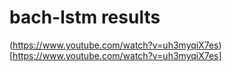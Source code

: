 # bach-lstm results

(https://www.youtube.com/watch?v=uh3myqiX7es)[https://www.youtube.com/watch?v=uh3myqiX7es]
